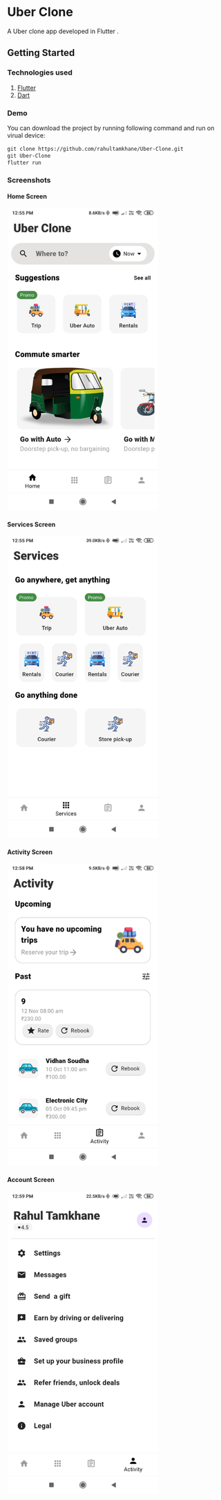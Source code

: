 # Uber Clone

A Uber clone app developed in Flutter .

## Getting Started

### Technologies used
1. [Flutter](https://flutter.dev/)
2. [Dart](https://dart.dev/)

### Demo
You can download the project by running following command and run on virual device:
```
git clone https://github.com/rahultamkhane/Uber-Clone.git
git Uber-Clone
flutter run
```

### Screenshots
#### Home Screen
<img src="./screenshots/home_screen.png" width="350" alt="Home Screen" /><br>
#### Services Screen
<img src="./screenshots/services_screen.png" width="350" alt="Services Screen" /><br>
#### Activity Screen
<img src="./screenshots/activity_screen.png" width="350" alt="Activity Screen" /><br>
#### Account Screen
<img src="./screenshots/account_screen.png" width="350" alt="Account Screen" /><br>
